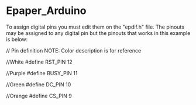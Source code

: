 # Epaper_Arduino

To assign digital pins you must edit them on the "epdif.h" file. The pinouts may be assigned to any digital pin but the pinouts that works in this example is below:

// Pin definition
NOTE: Color description is for reference

//White
#define RST_PIN         12

//Purple
#define BUSY_PIN        11

//Green
#define DC_PIN          10

//Orange
#define CS_PIN          9


